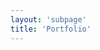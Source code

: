 ```yaml
---
layout: 'subpage'
title: 'Portfolio'
---
```

<script setup>
    import Portfolio from './Portfolio.vue'

    // import { data as projects } from './portfolio.data'
    // import { data as companies } from '../globals/companies.data'
    // import { data as awardsData } from '../awards/awards.data'
    // import { data as pressData } from '../press/press.data'
    // import Callouts from '../components/Callouts.vue'
    // import _ from 'lodash'

    // const filteredProjects = _.orderBy(
    //     _.filter(projects, o => { return o.frontmatter.preview; }),
    //     ['frontmatter.preview.year'],
    //     ['desc']
    // )

    // const data = {}
    // _.each(companies, (value, key) => {
    //     data[value.slug] = {

    //       projects: _.filter(filteredProjects, o => { return o.frontmatter.preview.company == value.slug; }),

    //       awards: _.orderBy(
    //         _.filter(awardsData, o => { return o.company.slug == value.slug }),
    //         o => { return o.date.year; },
    //         ['desc']),

    //       news: {
    //         total: _.filter(pressData, o => { return o.company.slug == value.slug }).length,
    //         data: _.take(_.filter(pressData, o => { return o.company.slug == value.slug }), 3)
    //       }
    //     }
    // });

    // const gotoProject = function(url) {
    //     window.location.href = url
    // }
</script>

<Portfolio></Portfolio>

<!-- <h1 :class="$style.pagetitle">Portfolio</h1>

<h2 :class="$style.logo" class="logo rocket">Rocket Companies</h2>

As the first Director of Conversational AI Design for Rocket Companies, I not only established the practice for the company I also cemented conversational AI as a company priority - a core part of it's business model and long term vision – ushering in it's investments into LLMs and generative AI.

<Callouts
    :pressTotal="data.rocket.news.total"
    pressURL="/press/#rocket"
    :awardsTotal="data.rocket.awards.length"
    awardsURL="/awards/#rocket" />

<ul :class="$style.projects">
    <li :class="$style.project" v-for="p in data.rocket.projects" @click="gotoProject(p.url)" :style="{'background-color': p.frontmatter.preview.color}">
        <div>
            <img :class="$style[p.frontmatter.preview.type]" :src="p.frontmatter.preview.image" class="rounded">
        </div>
        <span :class="$style.title">{{ p.frontmatter.preview.title }}</span>
            <span :class="$style.description">{{ p.frontmatter.preview.year }} &mdash; {{ p.frontmatter.preview.description }}</span>
            <ul :class="$style.tags" v-if="p.frontmatter.preview.tags">
                <li :class="$style.tag" v-for="tag in p.frontmatter.preview.tags">{{ tag }}</li>
            </ul>
        <a :href="p.url" :title="p.frontmatter.preview.title" :class="$style.link">Read the case study</a>
    </li>
</ul>

<h2 :class="$style.logo" class="logo amazon">Amazon</h2>

At Amazon, I was focused on all things Alexa identity, especially biometrics. I led the design of voice, modal, and device experiences for Alexa; starting with voice recognition then expanding to face recognition, authentication, authorization, profiles, and establishing the persoanlization guidelines. These are features used or available across every Echo device and has influenced every personalized experience.

<Callouts
    :pressTotal="data.amazon.news.total"
    pressURL="/press/#rocket"
    :awardsTotal="data.amazon.awards.length"
    awardsURL="/awards/#rocket" />

<ul :class="$style.projects">
    <li :class="$style.project" v-for="p in data.amazon.projects" @click="gotoProject(p.url)" :style="{'background-color': p.frontmatter.preview.color}">
        <div>
            <img :class="$style[p.frontmatter.preview.type]" :src="p.frontmatter.preview.image" class="rounded">
        </div>
        <span :class="$style.title">{{ p.frontmatter.preview.title }}</span>
            <span :class="$style.description">{{ p.frontmatter.preview.year }} &mdash; {{ p.frontmatter.preview.description }}</span>
            <ul :class="$style.tags" v-if="p.frontmatter.preview.tags">
                <li :class="$style.tag" v-for="tag in p.frontmatter.preview.tags">{{ tag }}</li>
            </ul>
        <a :href="p.url" :title="p.frontmatter.preview.title" :class="$style.link">Read the case study</a>
    </li>
</ul>

<h2 :class="$style.logo" class="logo disney">Walt Disney Studios</h2>

At Disney, I was leading the UX design of the Studio's digital transformation of it's enterprise tools and processes. I also went deep into emerging technologies and R&D, especially design-driven innovation.

<Callouts
    :pressTotal="data.disney.news.total"
    pressURL="/press/#rocket"
    :awardsTotal="data.disney.awards.length"
    awardsURL="/awards/#rocket" />

<ul :class="$style.projects">
    <li :class="$style.project" v-for="p in data.disney.projects" @click="gotoProject(p.url)" :style="{'background-color': p.frontmatter.preview.color}">
        <div>
            <img :class="$style[p.frontmatter.preview.type]" :src="p.frontmatter.preview.image" class="rounded">
        </div>
        <span :class="$style.title">{{ p.frontmatter.preview.title }}</span>
            <span :class="$style.description">{{ p.frontmatter.preview.year }} &mdash; {{ p.frontmatter.preview.description }}</span>
            <ul :class="$style.tags" v-if="p.frontmatter.preview.tags">
                <li :class="$style.tag" v-for="tag in p.frontmatter.preview.tags">{{ tag }}</li>
            </ul>
        <a :href="p.url" :title="p.frontmatter.preview.title" :class="$style.link">Read the case study</a>
    </li>
</ul>

<h2 :class="$style.logo" class="logo phenomblue">Phenomblue</h2>

Phenomblue was a digital brand experience agency. What does that even mean? It means I created digital experiences for brands including Microsoft, Gatorade, McDonalds, TUMS, and more.

<Callouts
    :pressTotal="data.phenomblue.news.total"
    pressURL="/press/#rocket"
    :awardsTotal="data.phenomblue.awards.length"
    awardsURL="/awards/#rocket" />

<ul>
    <li :class="$style.project" v-for="p in data.phenomblue.projects" @click="gotoProject(p.url)" :style="{'background-color': p.frontmatter.preview.color}">
        <div>
            <img :class="$style[p.frontmatter.preview.type]" :src="p.frontmatter.preview.image" class="rounded">
        </div>
        <span :class="$style.title">{{ p.frontmatter.preview.title }}</span>
            <span :class="$style.description">{{ p.frontmatter.preview.year }} &mdash; {{ p.frontmatter.preview.description }}</span>
            <ul :class="$style.tags" v-if="p.frontmatter.preview.tags">
                <li :class="$style.tag" v-for="tag in p.frontmatter.preview.tags">{{ tag }}</li>
            </ul>
        <a :href="p.url" :title="p.frontmatter.preview.title" :class="$style.link">Check out this project</a>
    </li>
</ul> -->

<style module>
    /* h1.pagetitle {
        font-family: Mainstay;
        letter-spacing: normal;
        font-size: 5rem;
        font-weight: 400;
        line-height: 4.5rem;
        text-transform: none;
    }

    h2.logo {
        background-position-x: center;
        height: 84px;
        padding-top: 2rem;
        margin-top: 7rem;
        margin-bottom: 1.3rem;
    }

    .project {
        padding: 3rem;
        background-color: #f5f5f5;
        background-image: linear-gradient(0deg, var(--vp-c-bg) 5%, transparent 120%);
    }

    .project + .project {
        margin-top: 4rem;
    }

    .project img {
        width: 100%;
    }

    .title {
        display: block;
        font-size: 1.4rem;
        font-weight: 500;
        margin-top: 1rem;
    }

    .description {
        margin-top: 1rem;
        display: block;
    }

    .tags {
        list-style: none;
        margin-left: 0;
        display: flex;
        flex-flow: row wrap;
        gap: .2rem .5rem;
    }

    .tag {
        background-color: var(--vp-c-neutral);
        color: var(--vp-c-neutral-inverse);
        padding: 0 .7rem;
        border-radius: 1rem;
        font-size: .8rem;
    }

    .link {
        margin-top: 1rem;
        display: inline-block;
    }

    img.product {
        padding: 3rem;
    } */
</style>